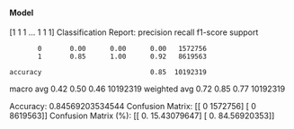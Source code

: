 #### Model
[1 1 1 ... 1 1 1]
Classification Report:
              precision    recall  f1-score   support

           0       0.00      0.00      0.00   1572756
           1       0.85      1.00      0.92   8619563

    accuracy                           0.85  10192319
   macro avg       0.42      0.50      0.46  10192319
weighted avg       0.72      0.85      0.77  10192319

Accuracy: 0.84569203534544
Confusion Matrix:
[[      0 1572756]
 [      0 8619563]]
Confusion Matrix (%):
[[ 0.         15.43079647]
 [ 0.         84.56920353]]
